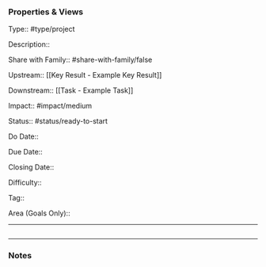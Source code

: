 ### Properties & Views

Type:: #type/project

Description::

Share with Family:: #share-with-family/false

Upstream:: [[Key Result - Example Key Result]]

Downstream:: [[Task - Example Task]]

Impact:: #impact/medium

Status:: #status/ready-to-start

Do Date::

Due Date::

Closing Date::

Difficulty::

Tag::

Area (Goals Only)::

---

```dataview
```

---

### Notes